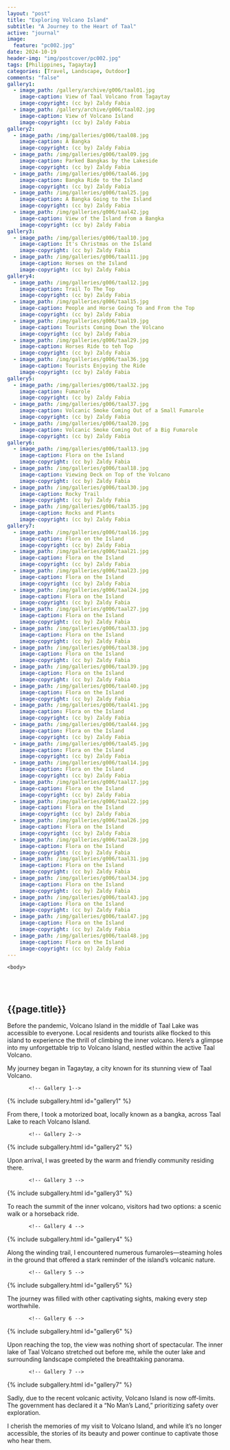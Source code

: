 ```yaml
---
layout: "post"
title: "Exploring Volcano Island"
subtitle: "A Journey to the Heart of Taal"
active: "journal"
image:
  feature: "pc002.jpg"
date: 2024-10-19
header-img: "img/postcover/pc002.jpg"
tags: [Philippines, Tagaytay]
categories: [Travel, Landscape, Outdoor]
comments: "false"
gallery1: 
  - image_path: /gallery/archive/g006/taal01.jpg
    image-caption: View of Taal Volcano from Tagaytay 
    image-copyright: (cc by) Zaldy Fabia
  - image_path: /gallery/archive/g006/taal02.jpg
    image-caption: View of Volcano Island 
    image-copyright: (cc by) Zaldy Fabia
gallery2:
  - image_path: /img/galleries/g006/taal08.jpg
    image-caption: A Bangka
    image-copyright: (cc by) Zaldy Fabia
  - image_path: /img/galleries/g006/taal09.jpg
    image-caption: Parked Bangkas by the Lakeside 
    image-copyright: (cc by) Zaldy Fabia
  - image_path: /img/galleries/g006/taal46.jpg
    image-caption: Bangka Ride to the Island
    image-copyright: (cc by) Zaldy Fabia
  - image_path: /img/galleries/g006/taal25.jpg
    image-caption: A Bangka Going to the Island
    image-copyright: (cc by) Zaldy Fabia
  - image_path: /img/galleries/g006/taal42.jpg
    image-caption: View of the Island from a Bangka
    image-copyright: (cc by) Zaldy Fabia
gallery3: 
  - image_path: /img/galleries/g006/taal10.jpg
    image-caption: It's Christmas on the Island
    image-copyright: (cc by) Zaldy Fabia
  - image_path: /img/galleries/g006/taal11.jpg
    image-caption: Horses on the Island
    image-copyright: (cc by) Zaldy Fabia
gallery4:
  - image_path: /img/galleries/g006/taal12.jpg
    image-caption: Trail To The Top
    image-copyright: (cc by) Zaldy Fabia
  - image_path: /img/galleries/g006/taal15.jpg
    image-caption: People and Horse Going To and From the Top
    image-copyright: (cc by) Zaldy Fabia
  - image_path: /img/galleries/g006/taal19.jpg
    image-caption: Tourists Coming Down the Volcano
    image-copyright: (cc by) Zaldy Fabia
  - image_path: /img/galleries/g006/taal29.jpg
    image-caption: Horses Ride to teh Top
    image-copyright: (cc by) Zaldy Fabia
  - image_path: /img/galleries/g006/taal36.jpg
    image-caption: Tourists Enjoying the Ride
    image-copyright: (cc by) Zaldy Fabia
gallery5:
  - image_path: /img/galleries/g006/taal32.jpg
    image-caption: Fumarole
    image-copyright: (cc by) Zaldy Fabia
  - image_path: /img/galleries/g006/taal37.jpg
    image-caption: Volcanic Smoke Coming Out of a Small Fumarole
    image-copyright: (cc by) Zaldy Fabia
  - image_path: /img/galleries/g006/taal20.jpg
    image-caption: Volcanic Smoke Coming Out of a Big Fumarole
    image-copyright: (cc by) Zaldy Fabia
gallery6:
  - image_path: /img/galleries/g006/taal13.jpg
    image-caption: Flora on the Island
    image-copyright: (cc by) Zaldy Fabia
  - image_path: /img/galleries/g006/taal18.jpg
    image-caption: Viewing Deck on Top of the Volcano
    image-copyright: (cc by) Zaldy Fabia
  - image_path: /img/galleries/g006/taal30.jpg
    image-caption: Rocky Trail
    image-copyright: (cc by) Zaldy Fabia
  - image_path: /img/galleries/g006/taal35.jpg
    image-caption: Rocks and Plants
    image-copyright: (cc by) Zaldy Fabia
gallery7:
  - image_path: /img/galleries/g006/taal16.jpg
    image-caption: Flora on the Island
    image-copyright: (cc by) Zaldy Fabia
  - image_path: /img/galleries/g006/taal21.jpg
    image-caption: Flora on the Island
    image-copyright: (cc by) Zaldy Fabia
  - image_path: /img/galleries/g006/taal23.jpg
    image-caption: Flora on the Island
    image-copyright: (cc by) Zaldy Fabia
  - image_path: /img/galleries/g006/taal24.jpg
    image-caption: Flora on the Island
    image-copyright: (cc by) Zaldy Fabia
  - image_path: /img/galleries/g006/taal27.jpg
    image-caption: Flora on the Island
    image-copyright: (cc by) Zaldy Fabia
  - image_path: /img/galleries/g006/taal33.jpg
    image-caption: Flora on the Island
    image-copyright: (cc by) Zaldy Fabia
  - image_path: /img/galleries/g006/taal38.jpg
    image-caption: Flora on the Island
    image-copyright: (cc by) Zaldy Fabia
  - image_path: /img/galleries/g006/taal39.jpg
    image-caption: Flora on the Island
    image-copyright: (cc by) Zaldy Fabia
  - image_path: /img/galleries/g006/taal40.jpg
    image-caption: Flora on the Island
    image-copyright: (cc by) Zaldy Fabia
  - image_path: /img/galleries/g006/taal41.jpg
    image-caption: Flora on the Island
    image-copyright: (cc by) Zaldy Fabia
  - image_path: /img/galleries/g006/taal44.jpg
    image-caption: Flora on the Island
    image-copyright: (cc by) Zaldy Fabia
  - image_path: /img/galleries/g006/taal45.jpg
    image-caption: Flora on the Island
    image-copyright: (cc by) Zaldy Fabia
  - image_path: /img/galleries/g006/taal14.jpg
    image-caption: Flora on the Island
    image-copyright: (cc by) Zaldy Fabia
  - image_path: /img/galleries/g006/taal17.jpg
    image-caption: Flora on the Island
    image-copyright: (cc by) Zaldy Fabia
  - image_path: /img/galleries/g006/taal22.jpg
    image-caption: Flora on the Island
    image-copyright: (cc by) Zaldy Fabia
  - image_path: /img/galleries/g006/taal26.jpg
    image-caption: Flora on the Island
    image-copyright: (cc by) Zaldy Fabia
  - image_path: /img/galleries/g006/taal28.jpg
    image-caption: Flora on the Island
    image-copyright: (cc by) Zaldy Fabia
  - image_path: /img/galleries/g006/taal31.jpg
    image-caption: Flora on the Island
    image-copyright: (cc by) Zaldy Fabia
  - image_path: /img/galleries/g006/taal34.jpg
    image-caption: Flora on the Island
    image-copyright: (cc by) Zaldy Fabia
  - image_path: /img/galleries/g006/taal43.jpg
    image-caption: Flora on the Island
    image-copyright: (cc by) Zaldy Fabia
  - image_path: /img/galleries/g006/taal47.jpg
    image-caption: Flora on the Island
    image-copyright: (cc by) Zaldy Fabia
  - image_path: /img/galleries/g006/taal48.jpg
    image-caption: Flora on the Island
    image-copyright: (cc by) Zaldy Fabia
---
```



<html class="no-js" lang="en">
<head>
	<meta content="charset=utf-8">
</head>

    <body>

<section id="content" role="main">
		<div class="wrapper">
	<br><br>
			<h2>{{page.title}}</h2>




<p> Before the pandemic, Volcano Island in the middle of Taal Lake was accessible to everyone. Local residents and tourists alike flocked to this island to experience the thrill of climbing the inner volcano. Here’s a glimpse into my unforgettable trip to Volcano Island, nestled within the active Taal Volcano. </p>

<p> My journey began in Tagaytay, a city known for its stunning view of Taal Volcano. </p>

           <!-- Gallery 1-->
			
{% include subgallery.html id="gallery1" %}

<!-- end of GALLERY 1 -->

<p> From there, I took a motorized boat, locally known as a bangka, across Taal Lake to reach Volcano Island.</p>

           <!-- Gallery 2-->
			
{% include subgallery.html id="gallery2" %}

<!-- end of GALLERY 2 -->

<p> Upon arrival, I was greeted by the warm and friendly community residing there.</p>

           <!-- Gallery 3 -->
			
{% include subgallery.html id="gallery3" %}

<!-- end of GALLERY 3 -->

<p> To reach the summit of the inner volcano, visitors had two options: a scenic walk or a horseback ride.</p>

           <!-- Gallery 4 -->
			
{% include subgallery.html id="gallery4" %}

<!-- end of GALLERY 4 -->

<p>Along the winding trail, I encountered numerous fumaroles—steaming holes in the ground that offered a stark reminder of the island’s volcanic nature.</p>

           <!-- Gallery 5 -->
			
{% include subgallery.html id="gallery5" %}

<!-- end of GALLERY 5 -->

<p> The journey was filled with other captivating sights, making every step worthwhile.</p>

           <!-- Gallery 6 -->
			
{% include subgallery.html id="gallery6" %}

<!-- end of GALLERY 6 -->

<p> Upon reaching the top, the view was nothing short of spectacular. The inner lake of Taal Volcano stretched out before me, while the outer lake and surrounding landscape completed the breathtaking panorama.</p>

           <!-- Gallery 7 -->
			
{% include subgallery.html id="gallery7" %}

<!-- end of GALLERY 7 -->

<p> Sadly, due to the recent volcanic activity, Volcano Island is now off-limits. The government has declared it a “No Man’s Land,” prioritizing safety over exploration.</p>

<p> I cherish the memories of my visit to Volcano Island, and while it’s no longer accessible, the stories of its beauty and power continue to captivate those who hear them.</p>
		</div><!-- end of WRAPPER __ -->
	</section>

